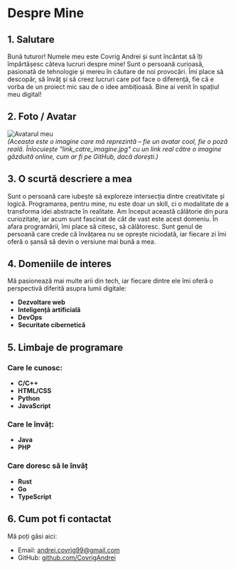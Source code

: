 # Despre Mine

## 1. Salutare
Bună tuturor! Numele meu este Covrig Andrei și sunt încântat să îți împărtășesc câteva lucruri despre mine! Sunt o persoană curioasă, pasionată de tehnologie și mereu în căutare de noi provocări. Îmi place să descopăr, să învăț și să creez lucruri care pot face o diferență, fie că e vorba de un proiect mic sau de o idee ambițioasă. Bine ai venit în spațiul meu digital!

## 2. Foto / Avatar
![Avatarul meu](link_catre_imagine.jpg)  
*(Aceasta este o imagine care mă reprezintă – fie un avatar cool, fie o poză reală. Înlocuiește "link_catre_imagine.jpg" cu un link real către o imagine găzduită online, cum ar fi pe GitHub, dacă dorești.)*

## 3. O scurtă descriere a mea
Sunt o persoană care iubește să exploreze intersecția dintre creativitate și logică. Programarea, pentru mine, nu este doar un skill, ci o modalitate de a transforma idei abstracte în realitate. Am început această călătorie din pura curiozitate, iar acum sunt fascinat de cât de vast este acest domeniu. În afara programării, îmi place să citesc, să călătoresc. Sunt genul de persoană care crede că învățarea nu se oprește niciodată, iar fiecare zi îmi oferă o șansă să devin o versiune mai bună a mea.

## 4. Domeniile de interes
Mă pasionează mai multe arii din tech, iar fiecare dintre ele îmi oferă o perspectivă diferită asupra lumii digitale:  
- **Dezvoltare web**
- **Inteligență artificială**
- **DevOps**
- **Securitate cibernetică**

## 5. Limbaje de programare

### Care le cunosc:
- **C/C++**  
- **HTML/CSS**
- **Python**
- **JavaScript**

### Care le învăț:
- **Java**  
- **PHP**

### Care doresc să le învăț
- **Rust** 
- **Go** 
- **TypeScript** 

## 6. Cum pot fi contactat
Mă poți găsi aici:  
- Email: [andrei.covrig99@gmail.com](mailto:andrei.covrig99@gmail.com)  
- GitHub: [github.com/CovrigAndrei](https://github.com/CovrigAndrei)  
